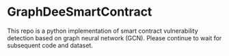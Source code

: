# GraphDeeSmartContract

This repo is a python implementation of smart contract vulnerability detection based on 
graph neural network (GCN). Please continue to wait for subsequent code and dataset.